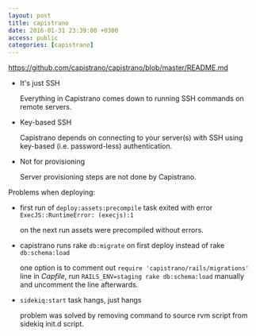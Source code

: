 ```yaml
---
layout: post
title: capistrano
date: 2016-01-31 23:39:00 +0300
access: public
categories: [capistrano]
---
```


https://github.com/capistrano/capistrano/blob/master/README.md

- It's just SSH

  Everything in Capistrano comes down to running SSH commands on remote servers.

- Key-based SSH

  Capistrano depends on connecting to your server(s)
  with SSH using key-based (i.e. password-less) authentication.

- Not for provisioning

  Server provisioning steps are not done by Capistrano.

Problems when deploying:

- first run of `deploy:assets:precompile` task exited
  with error `ExecJS::RuntimeError: (execjs):1`

  on the next run assets were precompiled without errors.

- capistrano runs rake `db:migrate` on first deploy instead of
  rake `db:schema:load`

  one option is to comment out `require 'capistrano/rails/migrations'`
  line in _Capfile_, run `RAILS_ENV=staging rake db:schema:load` manually
  and uncomment the line afterwards.

- `sidekiq:start` task hangs, just hangs

  problem was solved by removing command to source rvm script
  from sidekiq init.d script.

